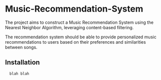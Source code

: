 # Music-Recommendation-System

The project aims to construct a Music Recommendation System using the Nearest Neighbor Algorithm, leveraging content-based filtering. 

The recommendation system should be able to provide personalized music recommendations to users based on their preferences and similarities between songs.

## Installation

```bash
  blah blah
```